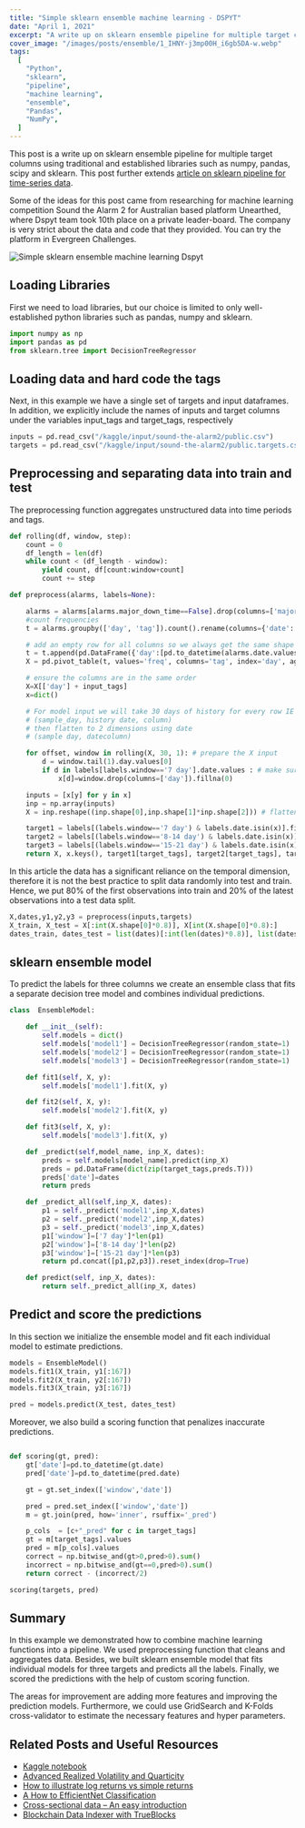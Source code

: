 ```yaml
---
title: "Simple sklearn ensemble machine learning - DSPYT"
date: "April 1, 2021"
excerpt: "A write up on sklearn ensemble pipeline for multiple target columns using libraries such as numpy, pandas and sklearn."
cover_image: "/images/posts/ensemble/1_IHNY-j3mp00H_i6gb5DA-w.webp"
tags:
  [
    "Python",
    "sklearn",
    "pipeline",
    "machine learning",
    "ensemble",
    "Pandas",
    "NumPy",
  ]
---
```


This post is a write up on sklearn ensemble pipeline for multiple target columns using traditional and established libraries such as numpy, pandas, scipy and sklearn.
This post further extends [article on sklearn pipeline for time-series data](https://dspyt.com/machine-learning-time-series-temperature-data-modeling).

Some of the ideas for this post came from researching for machine learning competition Sound the Alarm 2 for Australian based platform Unearthed, where Dspyt team took 10th place on a private leader-board. The company is very strict about the data and code that they provided. You can try the platform in Evergreen Challenges.

![Simple sklearn ensemble machine learning Dspyt](/images/posts/ensemble/image-3.webp)

## Loading Libraries

First we need to load libraries, but our choice is limited to only well-established python libraries such as pandas, numpy and sklearn.

```python
import numpy as np
import pandas as pd
from sklearn.tree import DecisionTreeRegressor
```

## Loading data and hard code the tags

Next, in this example we have a single set of targets and input dataframes. In addition, we explicitly include the names of inputs and target columns under the variables input_tags and target_tags, respectively

```python
inputs = pd.read_csv("/kaggle/input/sound-the-alarm2/public.csv")
targets = pd.read_csv("/kaggle/input/sound-the-alarm2/public.targets.csv")
```

## Preprocessing and separating data into train and test

The preprocessing function aggregates unstructured data into time periods and tags.

```python
def rolling(df, window, step):
    count = 0
    df_length = len(df)
    while count < (df_length - window):
        yield count, df[count:window+count]
        count += step

def preprocess(alarms, labels=None):

    alarms = alarms[alarms.major_down_time==False].drop(columns=['major_down_time'])
    #count frequencies
    t = alarms.groupby(['day', 'tag']).count().rename(columns={'date':'freq'}).reset_index()

    # add an empty row for all columns so we always get the same shape output
    t = t.append(pd.DataFrame({'day':[pd.to_datetime(alarms.date.values[0]).date()]*len(input_tags),'freq':[0]*len(input_tags), 'tag':input_tags}))
    X = pd.pivot_table(t, values='freq', columns='tag', index='day', aggfunc=np.sum).reset_index()

    # ensure the columns are in the same order
    X=X[['day'] + input_tags]
    x=dict()

    # For model input we will take 30 days of history for every row IE 3 dimensions
    # (sample_day, history date, column)
    # then flatten to 2 dimensions using date
    # (sample day, datecolumn)

    for offset, window in rolling(X, 30, 1): # prepare the X input
        d = window.tail(1).day.values[0]
        if d in labels[labels.window=='7 day'].date.values : # make sure we have a label for the date
            x[d]=window.drop(columns=['day']).fillna(0)

    inputs = [x[y] for y in x]
    inp = np.array(inputs)
    X = inp.reshape((inp.shape[0],inp.shape[1]*inp.shape[2])) # flatten to one row per day

    target1 = labels[(labels.window=='7 day') & labels.date.isin(x)].fillna(0)
    target2 = labels[(labels.window=='8-14 day') & labels.date.isin(x)].fillna(0)
    target3 = labels[(labels.window=='15-21 day') & labels.date.isin(x)].fillna(0)
    return X, x.keys(), target1[target_tags], target2[target_tags], target3[target_tags]
```

In this article the data has a significant reliance on the temporal dimension, therefore it is not the best practice to split data randomly into test and train. Hence, we put 80% of the first observations into train and 20% of the latest observations into a test data split.

```python
X,dates,y1,y2,y3 = preprocess(inputs,targets)
X_train, X_test = X[:int(X.shape[0]*0.8)], X[int(X.shape[0]*0.8):]
dates_train, dates_test = list(dates)[:int(len(dates)*0.8)], list(dates)[int(len(dates)*0.8):]
```

## sklearn ensemble model

To predict the labels for three columns we create an ensemble class that fits a separate decision tree model and combines individual predictions.

```python
class  EnsembleModel:

    def __init__(self):
        self.models = dict()
        self.models['model1'] = DecisionTreeRegressor(random_state=1)
        self.models['model2'] = DecisionTreeRegressor(random_state=1)
        self.models['model3'] = DecisionTreeRegressor(random_state=1)

    def fit1(self, X, y):
        self.models['model1'].fit(X, y)

    def fit2(self, X, y):
        self.models['model2'].fit(X, y)

    def fit3(self, X, y):
        self.models['model3'].fit(X, y)

    def _predict(self,model_name, inp_X, dates):
        preds = self.models[model_name].predict(inp_X)
        preds = pd.DataFrame(dict(zip(target_tags,preds.T)))
        preds['date']=dates
        return preds

    def _predict_all(self,inp_X, dates):
        p1 = self._predict('model1',inp_X,dates)
        p2 = self._predict('model2',inp_X,dates)
        p3 = self._predict('model3',inp_X,dates)
        p1['window']=['7 day']*len(p1)
        p2['window']=['8-14 day']*len(p2)
        p3['window']=['15-21 day']*len(p3)
        return pd.concat([p1,p2,p3]).reset_index(drop=True)

    def predict(self, inp_X, dates):
        return self._predict_all(inp_X, dates)
```

## Predict and score the predictions

In this section we initialize the ensemble model and fit each individual model to estimate predictions.

```python
models = EnsembleModel()
models.fit1(X_train, y1[:167])
models.fit2(X_train, y2[:167])
models.fit3(X_train, y3[:167])

pred = models.predict(X_test, dates_test)
```

Moreover, we also build a scoring function that penalizes inaccurate predictions.

```python

def scoring(gt, pred):
    gt['date']=pd.to_datetime(gt.date)
    pred['date']=pd.to_datetime(pred.date)

    gt = gt.set_index(['window','date'])

    pred = pred.set_index(['window','date'])
    m = gt.join(pred, how='inner', rsuffix='_pred')

    p_cols  = [c+"_pred" for c in target_tags]
    gt = m[target_tags].values
    pred = m[p_cols].values
    correct = np.bitwise_and(gt>0,pred>0).sum()
    incorrect = np.bitwise_and(gt==0,pred>0).sum()
    return correct - (incorrect/2)

scoring(targets, pred)
```

## Summary

In this example we demonstrated how to combine machine learning functions into a pipeline. We used preprocessing function that cleans and aggregates data. Besides, we built sklearn ensemble model that fits individual models for three targets and predicts all the labels. Finally, we scored the predictions with the help of custom scoring function.

The areas for improvement are adding more features and improving the prediction models. Furthermore, we could use GridSearch and K-Folds cross-validator to estimate the necessary features and hyper parameters.

## Related Posts and Useful Resources

- [Kaggle notebook](https://www.kaggle.com/pavfedotov/decision-tree-ensemble/)
- [Advanced Realized Volatility and Quarticity](https://dspyt.com/advanced-realized-volatility-and-quarticity)
- [How to illustrate log returns vs simple returns](https://dspyt.com/simple-returns-log-return-and-volatility-simple-introduction)
- [A How to EfficientNet Classification](https://dspyt.com/efficientnet-classification)
- [Cross-sectional data – An easy introduction](https://dspyt.com/cross-sectional-data-an-easy-introduction)
- [Blockchain Data Indexer with TrueBlocks](https://dspyt.com/blockchain-data-indexer-with-trueblocks)
